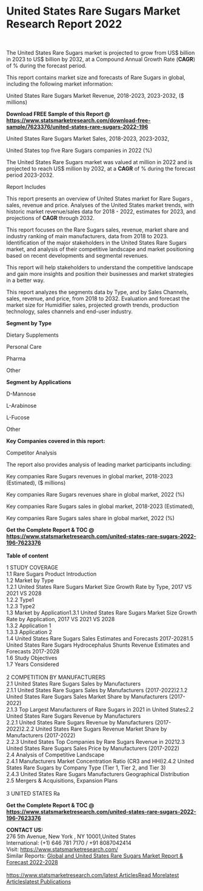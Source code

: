 <h1>United States Rare Sugars Market Research Report 2022</h1><br/><p>The United States Rare Sugars market is projected to grow from US$ billion in 2023 to US$ billion by 2032, at a Compound Annual Growth Rate (<strong>CAGR</strong>) of % during the forecast period.</p><p>This report contains market size and forecasts of Rare Sugars in global, including the following market information:</p><p>United States Rare Sugars Market Revenue, 2018-2023, 2023-2032, ($ millions)</p><p><strong>Download FREE Sample of this Report @ <a href="https://www.statsmarketresearch.com/download-free-sample/7623376/united-states-rare-sugars-2022-196">https://www.statsmarketresearch.com/download-free-sample/7623376/united-states-rare-sugars-2022-196</a></strong></p><p>United States Rare Sugars Market Sales, 2018-2023, 2023-2032,</p><p>United States top five Rare Sugars companies in 2022 (%)</p><p>The United States Rare Sugars market was valued at million in 2022 and is projected to reach US$ million by 2032, at a <strong>CAGR</strong> of % during the forecast period 2023-2032.</p><p>Report Includes</p><p>This report presents an overview of United States market for Rare Sugars , sales, revenue and price. Analyses of the United States market trends, with historic market revenue/sales data for 2018 - 2022, estimates for 2023, and projections of <strong>CAGR</strong> through 2032.</p><p>This report focuses on the Rare Sugars sales, revenue, market share and industry ranking of main manufacturers, data from 2018 to 2023. Identification of the major stakeholders in the United States Rare Sugars market, and analysis of their competitive landscape and market positioning based on recent developments and segmental revenues.</p><p>This report will help stakeholders to understand the competitive landscape and gain more insights and position their businesses and market strategies in a better way.</p><p>This report analyzes the segments data by Type, and by Sales Channels, sales, revenue, and price, from 2018 to 2032. Evaluation and forecast the market size for Humidifier sales, projected growth trends, production technology, sales channels and end-user industry.</p><p><strong>Segment by Type</strong></p><p>Dietary Supplements</p><p>Personal Care</p><p>Pharma</p><p>Other</p><p><strong> Segment <strong><strong>by Applications</strong></strong></strong></p><p>D-Mannose</p><p>L-Arabinose</p><p>L-Fucose</p><p>Other</p><p><strong>Key Companies covered in this report:</strong></p><p>Competitor Analysis</p><p>The report also provides analysis of leading market participants including:</p><p>Key companies Rare Sugars revenues in global market, 2018-2023 (Estimated), ($ millions)</p><p>Key companies Rare Sugars revenues share in global market, 2022 (%)</p><p>Key companies Rare Sugars sales in global market, 2018-2023 (Estimated),</p><p>Key companies Rare Sugars sales share in global market, 2022 (%)</p><div><b>Get the Complete Report & TOC @ <a href="https://www.statsmarketresearch.com/united-states-rare-sugars-2022-196-7623376">https://www.statsmarketresearch.com/united-states-rare-sugars-2022-196-7623376</a></b></div><br><b>Table of content</b><p>1 STUDY COVERAGE<br />1.1 Rare Sugars Product Introduction<br />1.2 Market by Type<br />1.2.1 United States Rare Sugars Market Size Growth Rate by Type, 2017 VS 2021 VS 2028<br />1.2.2 Type1<br />1.2.3 Type2<br />1.3 Market by Application1.3.1 United States Rare Sugars Market Size Growth Rate by Application, 2017 VS 2021 VS 2028<br />1.3.2 Application 1<br />1.3.3 Application 2<br />1.4 United States Rare Sugars Sales Estimates and Forecasts 2017-20281.5 United States Rare Sugars Hydrocephalus Shunts Revenue Estimates and Forecasts 2017-2028<br />1.6 Study Objectives<br />1.7 Years Considered<br /><br />2 COMPETITION BY MANUFACTURERS<br />2.1 United States Rare Sugars Sales by Manufacturers<br />2.1.1 United States Rare Sugars Sales by Manufacturers (2017-2022)2.1.2 United States Rare Sugars Sales Market Share by Manufacturers (2017-2022)<br />2.1.3 Top Largest Manufacturers of Rare Sugars in 2021 in United States2.2 United States Rare Sugars Revenue by Manufacturers<br />2.2.1 United States Rare Sugars Revenue by Manufacturers (2017-2022)2.2.2 United States Rare Sugars Revenue Market Share by Manufacturers (2017-2022)<br />2.2.3 United States Top Companies by Rare Sugars Revenue in 20212.3 United States Rare Sugars Sales Price by Manufacturers (2017-2022)<br />2.4 Analysis of Competitive Landscape<br />2.4.1 Manufacturers Market Concentration Ratio (CR3 and HHI)2.4.2 United States Rare Sugars by Company Type (Tier 1, Tier 2, and Tier 3)<br />2.4.3 United States Rare Sugars Manufacturers Geographical Distribution<br />2.5 Mergers & Acquisitions, Expansion Plans<br /><br />3 UNITED STATES Ra<br><div><b>Get the Complete Report & TOC @ <a href="https://www.statsmarketresearch.com/united-states-rare-sugars-2022-196-7623376">https://www.statsmarketresearch.com/united-states-rare-sugars-2022-196-7623376</a></b></div></p> <b>CONTACT US:</b><br>276 5th Avenue, New York , NY 10001,United States<br>International: (+1) 646 781 7170 / +91 8087042414<br>Visit: <a href="https://www.statsmarketresearch.com/">https://www.statsmarketresearch.com/</a><br>Similar Reports: <a href="https://www.statsmarketresearch.com/united-states-rare-sugars-2022-196-7623376">Global and United States Rare Sugars Market Report & Forecast 2022-2028</a><br/><br/><a href="https://gyeongbokgung.com">https://www.statsmarketresearch.com/</a><a href="https://hallyeomaritime.com">latest Articles</a><a href="https://jingwansa.com">Read More</a><a href=https://nguoiviet.jp/">latest Articles</a><a href="https://www.intelmarketresearch.com/">latest Publications</a>